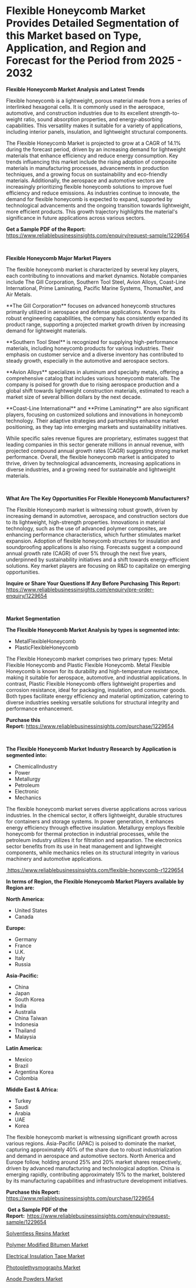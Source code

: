 <p><h1>Flexible Honeycomb Market Provides Detailed Segmentation of this Market based on Type, Application, and Region and Forecast for the Period from 2025 - 2032</h1></p><p><strong>Flexible Honeycomb Market Analysis and Latest Trends</strong></p>
<p><p>Flexible honeycomb is a lightweight, porous material made from a series of interlinked hexagonal cells. It is commonly used in the aerospace, automotive, and construction industries due to its excellent strength-to-weight ratio, sound absorption properties, and energy-absorbing capabilities. This versatility makes it suitable for a variety of applications, including interior panels, insulation, and lightweight structural components.</p><p>The Flexible Honeycomb Market is projected to grow at a CAGR of 14.1% during the forecast period, driven by an increasing demand for lightweight materials that enhance efficiency and reduce energy consumption. Key trends influencing this market include the rising adoption of composite materials in manufacturing processes, advancements in production techniques, and a growing focus on sustainability and eco-friendly materials. Additionally, the aerospace and automotive sectors are increasingly prioritizing flexible honeycomb solutions to improve fuel efficiency and reduce emissions. As industries continue to innovate, the demand for flexible honeycomb is expected to expand, supported by technological advancements and the ongoing transition towards lightweight, more efficient products. This growth trajectory highlights the material's significance in future applications across various sectors.</p></p>
<p><strong>Get a Sample PDF of the Report:&nbsp;</strong> <a href="https://www.reliablebusinessinsights.com/enquiry/request-sample/1229654?utm_campaign=2174&utm_medium=2&utm_source=Github&utm_content=ia&utm_term=30012025&utm_id=flexible-honeycomb">https://www.reliablebusinessinsights.com/enquiry/request-sample/1229654</a></p>
<p>&nbsp;</p>
<p><strong>Flexible Honeycomb Major Market Players</strong></p>
<p><p>The flexible honeycomb market is characterized by several key players, each contributing to innovations and market dynamics. Notable companies include The Gill Corporation, Southern Tool Steel, Avion Alloys, Coast-Line International, Prime Laminating, Pacific Marine Systems, ThomasNet, and Air Metals.</p><p>**The Gill Corporation** focuses on advanced honeycomb structures primarily utilized in aerospace and defense applications. Known for its robust engineering capabilities, the company has consistently expanded its product range, supporting a projected market growth driven by increasing demand for lightweight materials.</p><p>**Southern Tool Steel** is recognized for supplying high-performance materials, including honeycomb products for various industries. Their emphasis on customer service and a diverse inventory has contributed to steady growth, especially in the automotive and aerospace sectors.</p><p>**Avion Alloys** specializes in aluminum and specialty metals, offering a comprehensive catalog that includes various honeycomb materials. The company is poised for growth due to rising aerospace production and a global shift towards lightweight construction materials, estimated to reach a market size of several billion dollars by the next decade.</p><p>**Coast-Line International** and **Prime Laminating** are also significant players, focusing on customized solutions and innovations in honeycomb technology. Their adaptive strategies and partnerships enhance market positioning, as they tap into emerging markets and sustainability initiatives.</p><p>While specific sales revenue figures are proprietary, estimates suggest that leading companies in this sector generate millions in annual revenue, with projected compound annual growth rates (CAGR) suggesting strong market performance. Overall, the flexible honeycomb market is anticipated to thrive, driven by technological advancements, increasing applications in diverse industries, and a growing need for sustainable and lightweight materials.</p></p>
<p>&nbsp;</p>
<p><strong>What Are The Key Opportunities For Flexible Honeycomb Manufacturers?</strong></p>
<p><p>The Flexible Honeycomb market is witnessing robust growth, driven by increasing demand in automotive, aerospace, and construction sectors due to its lightweight, high-strength properties. Innovations in material technology, such as the use of advanced polymer composites, are enhancing performance characteristics, which further stimulates market expansion. Adoption of flexible honeycomb structures for insulation and soundproofing applications is also rising. Forecasts suggest a compound annual growth rate (CAGR) of over 5% through the next five years, underpinned by sustainability initiatives and a shift towards energy-efficient solutions. Key market players are focusing on R&D to capitalize on emerging opportunities.</p></p>
<p><strong>Inquire or Share Your Questions If Any Before Purchasing This Report:</strong> <a href="https://www.reliablebusinessinsights.com/enquiry/pre-order-enquiry/1229654?utm_campaign=2174&utm_medium=2&utm_source=Github&utm_content=ia&utm_term=30012025&utm_id=flexible-honeycomb">https://www.reliablebusinessinsights.com/enquiry/pre-order-enquiry/1229654</a></p>
<p>&nbsp;</p>
<p><strong>Market Segmentation</strong></p>
<p><strong>The Flexible Honeycomb Market Analysis by types is segmented into:</strong></p>
<p><ul><li>MetalFlexibleHoneycomb</li><li>PlasticFlexibleHoneycomb</li></ul></p>
<p><p>The Flexible Honeycomb market comprises two primary types: Metal Flexible Honeycomb and Plastic Flexible Honeycomb. Metal Flexible Honeycomb is known for its durability and high-temperature resistance, making it suitable for aerospace, automotive, and industrial applications. In contrast, Plastic Flexible Honeycomb offers lightweight properties and corrosion resistance, ideal for packaging, insulation, and consumer goods. Both types facilitate energy efficiency and material optimization, catering to diverse industries seeking versatile solutions for structural integrity and performance enhancement.</p></p>
<p><strong>Purchase this Report:&nbsp;</strong><a href="https://www.reliablebusinessinsights.com/purchase/1229654?utm_campaign=2174&utm_medium=2&utm_source=Github&utm_content=ia&utm_term=30012025&utm_id=flexible-honeycomb">https://www.reliablebusinessinsights.com/purchase/1229654</a></p>
<p>&nbsp;</p>
<p><strong>The Flexible Honeycomb Market Industry Research by Application is segmented into:</strong></p>
<p><ul><li>ChemicalIndustry</li><li>Power</li><li>Metallurgy</li><li>Petroleum</li><li>Electronic</li><li>Mechanics</li></ul></p>
<p><p>The flexible honeycomb market serves diverse applications across various industries. In the chemical sector, it offers lightweight, durable structures for containers and storage systems. In power generation, it enhances energy efficiency through effective insulation. Metallurgy employs flexible honeycomb for thermal protection in industrial processes, while the petroleum industry utilizes it for filtration and separation. The electronics sector benefits from its use in heat management and lightweight components, while mechanics relies on its structural integrity in various machinery and automotive applications.</p></p>
<p><a href="https://www.reliablebusinessinsights.com/flexible-honeycomb-r1229654?utm_campaign=2174&utm_medium=2&utm_source=Github&utm_content=ia&utm_term=30012025&utm_id=flexible-honeycomb">&nbsp;https://www.reliablebusinessinsights.com/flexible-honeycomb-r1229654</a></p>
<p><strong>In terms of Region, the Flexible Honeycomb Market Players available by Region are:</strong></p>
<p>
    <p> <strong> North America: </strong>
        <ul>
            <li>United States</li>
            <li>Canada</li>
        </ul>
        </p> 
    <p> <strong> Europe: </strong>
        <ul>
            <li>Germany</li>
            <li>France</li>
            <li>U.K.</li>
            <li>Italy</li>
            <li>Russia</li>
        </ul>
        </p> 
    <p> <strong> Asia-Pacific: </strong>
        <ul>
            <li>China</li>
            <li>Japan</li>
            <li>South Korea</li>
            <li>India</li>
            <li>Australia</li>
            <li>China Taiwan</li>
            <li>Indonesia</li>
            <li>Thailand</li>
            <li>Malaysia</li>
        </ul>
        </p> 
    <p> <strong> Latin America: </strong>
        <ul>
            <li>Mexico</li>
            <li>Brazil</li>
            <li>Argentina Korea</li>
            <li>Colombia</li>
        </ul>
        </p> 
    <p> <strong> Middle East & Africa: </strong>
        <ul>
            <li>Turkey</li>
            <li>Saudi</li>
            <li>Arabia</li>
            <li>UAE</li>
            <li>Korea</li>
        </ul>
    </p>
    </p>
<p><p>The flexible honeycomb market is witnessing significant growth across various regions. Asia-Pacific (APAC) is poised to dominate the market, capturing approximately 40% of the share due to robust industrialization and demand in aerospace and automotive sectors. North America and Europe follow, holding around 25% and 20% market shares respectively, driven by advanced manufacturing and technological adoption. China is emerging rapidly, contributing approximately 15% to the market, bolstered by its manufacturing capabilities and infrastructure development initiatives.</p></p>
<p><strong>Purchase this Report: </strong><a href="https://www.reliablebusinessinsights.com/purchase/1229654?utm_campaign=2174&utm_medium=2&utm_source=Github&utm_content=ia&utm_term=30012025&utm_id=flexible-honeycomb">https://www.reliablebusinessinsights.com/purchase/1229654</a></p>
<p>&nbsp;<strong>Get a Sample PDF of the Report:&nbsp;&nbsp;</strong><a href="https://www.reliablebusinessinsights.com/enquiry/request-sample/1229654?utm_campaign=2174&utm_medium=2&utm_source=Github&utm_content=ia&utm_term=30012025&utm_id=flexible-honeycomb">https://www.reliablebusinessinsights.com/enquiry/request-sample/1229654</a></p>
<p><strong></strong></p>
<p><p><a href="https://www.linkedin.com/pulse/strategic-market-outlook-solventless-resins-key-drivers-s9fke?utm_campaign=2174&utm_medium=2&utm_source=Github&utm_content=ia&utm_term=30012025&utm_id=flexible-honeycomb">Solventless Resins Market</a></p><p><a href="https://github.com/arvelm4nthig/Market-Research-Report-List-1/blob/main/polymer-modified-bitumen-market.md?utm_campaign=2174&utm_medium=2&utm_source=Github&utm_content=ia&utm_term=30012025&utm_id=flexible-honeycomb">Polymer Modified Bitumen Market</a></p><p><a href="https://github.com/jaquelynhasenaue8/Market-Research-Report-List-1/blob/main/electrical-insulation-tape-market.md?utm_campaign=2174&utm_medium=2&utm_source=Github&utm_content=ia&utm_term=30012025&utm_id=flexible-honeycomb">Electrical Insulation Tape Market</a></p><p><a href="https://www.linkedin.com/pulse/comprehensive-study-photoplethysmographsmarket-segmentation-7pbme?utm_campaign=2174&utm_medium=2&utm_source=Github&utm_content=ia&utm_term=30012025&utm_id=flexible-honeycomb">Photoplethysmographs Market</a></p><p><a href="https://www.linkedin.com/pulse/investment-potential-anode-powders-market-scope-trends-ycmkc?utm_campaign=2174&utm_medium=2&utm_source=Github&utm_content=ia&utm_term=30012025&utm_id=flexible-honeycomb">Anode Powders Market</a></p></p>